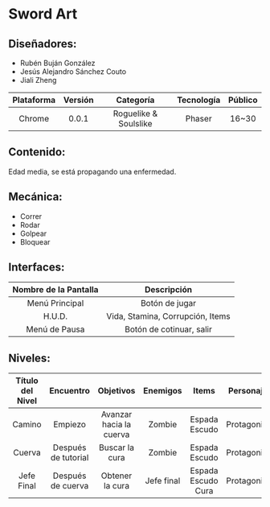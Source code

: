 # Sword Art

## Diseñadores: 
* Rubén Buján González 
* Jesús Alejandro Sánchez Couto
* Jiali Zheng

| Plataforma | Versión | Categoría | Tecnología | Público |
| :---: | :---: | :---: | :---: | :---: |
|  Chrome | 0.0.1   | Roguelike & Soulslike | Phaser | 16~30

## Contenido:

Edad media, se está propagando una enfermedad.

## Mecánica:

* Correr 
* Rodar
* Golpear
* Bloquear


## Interfaces:
| Nombre de la Pantalla | Descripción |
| :---: | :---: |
|  Menú Principal |  Botón de jugar |
| H.U.D. | Vida, Stamina, Corrupción, Items |
| Menú de Pausa | Botón de cotinuar, salir  |



## Niveles:
| Título del Nivel | Encuentro | Objetivos | Enemigos | Items | Personajes | Música |
| :---: | :---: | :---: | :---: | :---: | :---: | :---: | 
| Camino | Empiezo | Avanzar hacia la cuerva | Zombie | Espada Escudo | Protagonista | Estilo Oscuro | 
| Cuerva | Después de tutorial | Buscar la cura | Zombie | Espada Escudo | Protagonista | Estilo Oscuro | 
| Jefe Final | Después de cuerva | Obtener la cura | Jefe final | Espada Escudo Cura | Protagonista | Estilo Oscuro | 
